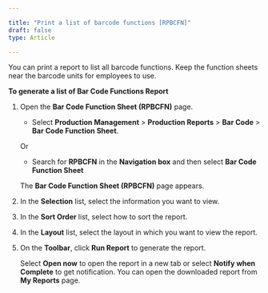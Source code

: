 ```yaml
---

title: "Print a list of barcode functions [RPBCFN]"
draft: false
type: Article

---
```


You can print a report to list all barcode functions. Keep the function sheets near the barcode units for employees to use.

**To generate a list of Bar Code Functions Report**

1. Open the **Bar Code Function Sheet (RPBCFN)** page.

    - Select **Production Management** > **Production Reports** > **Bar Code** > **Bar Code Function Sheet**.

    Or

    - Search for **RPBCFN** in the **Navigation box** and then select **Bar Code Function Sheet**

   The **Bar Code Function Sheet (RPBCFN)** page appears.

2. In the **Selection** list, select the information you want to view.

3. In the **Sort Order** list, select how to sort the report.

4. In the **Layout** list, select the layout in which you want to view the report.

5. On the **Toolbar**, click **Run Report** to generate the report.

    Select **Open now** to open the report in a new tab or select **Notify when Complete** to get notification. You can open the downloaded report from **My Reports** page.

​